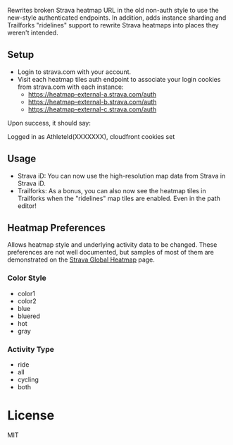 Rewrites broken Strava heatmap URL in the old non-auth style to use the new-style authenticated endpoints. In addition, adds instance sharding and Trailforks "ridelines" support to rewrite Strava heatmaps into places they weren't intended.

## Setup

- Login to strava.com with your account.
- Visit each heatmap tiles auth endpoint to associate your login cookies from strava.com with each instance:
    - https://heatmap-external-a.strava.com/auth
    - https://heatmap-external-b.strava.com/auth
    - https://heatmap-external-c.strava.com/auth

Upon success, it should say:

Logged in as AthleteId(XXXXXXX), cloudfront cookies set

## Usage

- Strava iD: You can now use the high-resolution map data from Strava in Strava iD.
- Trailforks: As a bonus, you can also now see the heatmap tiles in Trailforks when the "ridelines" map tiles are enabled. Even in the path editor!

## Heatmap Preferences
Allows heatmap style and underlying activity data to be changed. These preferences are not well documented, but samples of most of them are demonstrated on the [Strava Global Heatmap](https://www.strava.com/heatmap) page.

### Color Style

- color1
- color2
- blue
- bluered
- hot
- gray

### Activity Type

- ride
- all
- cycling
- both

# License
MIT